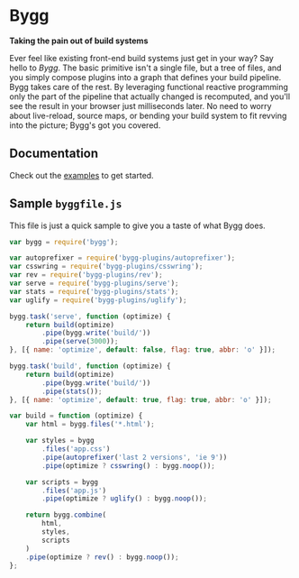 # Bygg
**Taking the pain out of build systems**

Ever feel like existing front-end build systems just get in your way? Say hello
to *Bygg*. The basic primitive isn't a single file, but a tree of files, and you
simply compose plugins into a graph that defines your build pipeline. Bygg takes
care of the rest. By leveraging functional reactive programming only the part of
the pipeline that actually changed is recomputed, and you'll see the result in
your browser just milliseconds later. No need to worry about live-reload, source
maps, or bending your build system to fit revving into the picture; Bygg's got
you covered.

## Documentation

Check out the [examples](https://github.com/oleavr/bygg-examples) to get
started.

## Sample `byggfile.js`

This file is just a quick sample to give you a taste of what Bygg does.

```js
var bygg = require('bygg');

var autoprefixer = require('bygg-plugins/autoprefixer');
var csswring = require('bygg-plugins/csswring');
var rev = require('bygg-plugins/rev');
var serve = require('bygg-plugins/serve');
var stats = require('bygg-plugins/stats');
var uglify = require('bygg-plugins/uglify');

bygg.task('serve', function (optimize) {
    return build(optimize)
        .pipe(bygg.write('build/'))
        .pipe(serve(3000));
}, [{ name: 'optimize', default: false, flag: true, abbr: 'o' }]);

bygg.task('build', function (optimize) {
    return build(optimize)
        .pipe(bygg.write('build/'))
        .pipe(stats());
}, [{ name: 'optimize', default: true, flag: true, abbr: 'o' }]);

var build = function (optimize) {
    var html = bygg.files('*.html');

    var styles = bygg
        .files('app.css')
        .pipe(autoprefixer('last 2 versions', 'ie 9'))
        .pipe(optimize ? csswring() : bygg.noop());

    var scripts = bygg
        .files('app.js')
        .pipe(optimize ? uglify() : bygg.noop());

    return bygg.combine(
        html,
        styles,
        scripts
    )
    .pipe(optimize ? rev() : bygg.noop());
};
```
